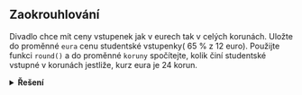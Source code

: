 ## Zaokrouhlování

Divadlo chce mít ceny vstupenek jak v eurech tak v celých korunách. Uložte do proměnné `eura` cenu studentské vstupenky(
65 % z 12 euro). Použijte funkci `round()` a do proměnné `koruny` spočítejte, kolik činí studentské vstupné v korunách
jestliže, kurz eura je 24 korun.

<details>
<summary><b>Řešení</b></summary>

```python
eura = 12 * 0.65
koruny = round(24 * eura)
```

</details>
